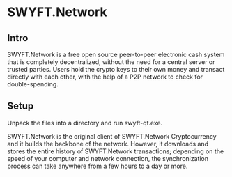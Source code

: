 SWYFT.Network
=====================

Intro
-----
SWYFT.Network is a free open source peer-to-peer electronic cash system that is
completely decentralized, without the need for a central server or trusted
parties.  Users hold the crypto keys to their own money and transact directly
with each other, with the help of a P2P network to check for double-spending.


Setup
-----
Unpack the files into a directory and run swyft-qt.exe.

SWYFT.Network is the original client of SWYFT.Network Cryptocurrency and it builds the backbone of the network.
However, it downloads and stores the entire history of SWYFT.Network transactions;
depending on the speed of your computer and network connection, the synchronization
process can take anywhere from a few hours to a day or more.
